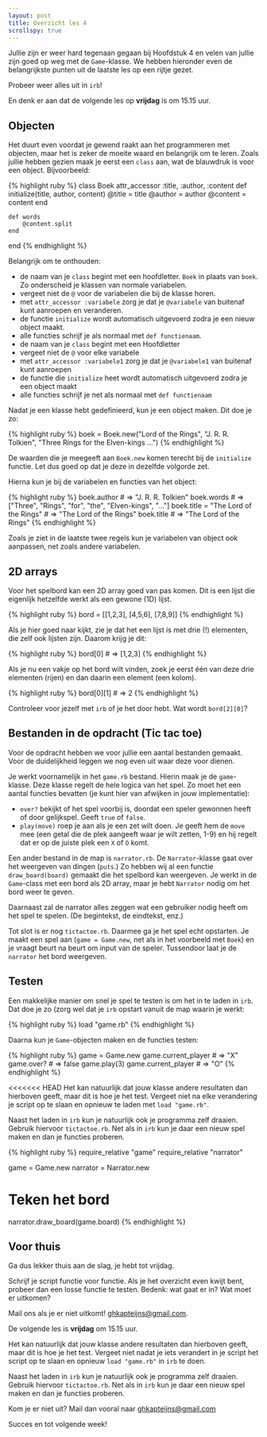 ```yaml
---
layout: post
title: Overzicht les 4
scrollspy: true
---
```


Jullie zijn er weer hard tegenaan gegaan bij Hoofdstuk 4 en velen van jullie zijn goed op weg met de `Game`-klasse. We hebben hieronder even de belangrijkste punten uit de laatste les op een rijtje gezet.

Probeer weer alles uit in `irb`!

En denk er aan dat de volgende les op **vrijdag** is om 15.15 uur.

## Objecten

Het duurt even voordat je gewend raakt aan het programmeren met objecten, maar het is zeker de moeite waard en belangrijk om te leren. Zoals jullie hebben gezien maak je eerst een `class` aan, wat de blauwdruk is voor een object. Bijvoorbeeld:

{% highlight ruby %}
class Boek
    attr_accessor :title, :author, :content
    def initialize(title, author, content)
        @title = title
        @author = author
        @content = content
    end

    def words
        @content.split
    end
end
{% endhighlight %}

Belangrijk om te onthouden:

* de naam van je `class` begint met een hoofdletter. `Boek` in plaats van `boek`. Zo onderscheid je klassen van normale variabelen.
* vergeet niet de `@` voor de variabelen die bij de klasse horen.
* met `attr_accessor :variabele` zorg je dat je `@variabele` van buitenaf kunt aanroepen en veranderen.
* de functie `initialize` wordt automatisch uitgevoerd zodra je een nieuw object maakt.
* alle functies schrijf je als normaal met `def functienaam`.
* de naam van je `class` begint met een Hoofdletter
* vergeet niet de `@` voor elke variabele
* met `attr_accessor :variabele1` zorg je dat je `@variabele1` van buitenaf kunt aanroepen
* de functie die `initialize` heet wordt automatisch uitgevoerd zodra je een object maakt
* alle functies schrijf je net als normaal met `def functienaam`

Nadat je een klasse hebt gedefinieerd, kun je een object maken. Dit doe je zo:

{% highlight ruby %}
boek = Boek.new("Lord of the Rings", "J. R. R. Tolkien", "Three Rings for the Elven-kings ...")
{% endhighlight %}

De waarden die je meegeeft aan `Boek.new` komen terecht bij de `initialize` functie. Let dus goed op dat je deze in dezelfde volgorde zet.

Hierna kun je bij de variabelen en functies van het object:

{% highlight ruby %}
boek.author # => "J. R. R. Tolkien"
boek.words # => ["Three", "Rings", "for", "the", "Elven-kings", "..."]
boek.title = "The Lord of the Rings" # => "The Lord of the Rings"
boek.title # => "The Lord of the Rings"
{% endhighlight %}

Zoals je ziet in de laatste twee regels kun je variabelen van object ook aanpassen, net zoals andere variabelen.

## 2D arrays

Voor het spelbord kan een 2D array goed van pas komen. Dit is een lijst die eigenlijk hetzelfde werkt als een gewone (1D) lijst.

{% highlight ruby %}
bord = [[1,2,3], [4,5,6], [7,8,9]]
{% endhighlight %}

Als je hier goed naar kijkt, zie je dat het een lijst is met drie (!) elementen, die zelf ook lijsten zijn. Daarom krijg je dit:

{% highlight ruby %}
bord[0] # => [1,2,3]
{% endhighlight %}

Als je nu een vakje op het bord wilt vinden, zoek je eerst één van deze drie elementen (rijen) en dan daarin een element (een kolom).

{% highlight ruby %}
bord[0][1] # => 2
{% endhighlight %}

Controleer voor jezelf met `irb` of je het door hebt. Wat wordt `bord[2][0]`?

## Bestanden in de opdracht (Tic tac toe)

Voor de opdracht hebben we voor jullie een aantal bestanden gemaakt. Voor de duidelijkheid leggen we nog even uit waar deze voor dienen.

Je werkt voornamelijk in het `game.rb` bestand. Hierin maak je de `game`-klasse. Deze klasse regelt de hele logica van het spel. Zo moet het een aantal functies bevatten (je kunt hier van afwijken in jouw implementatie):

* `over?` bekijkt of het spel voorbij is, doordat een speler gewonnen heeft of door gelijkspel. Geeft `true` of `false`.
* `play(move)` roep je aan als je een zet wilt doen. Je geeft hem de `move` mee (een getal die de plek aangeeft waar je wilt zetten, 1-9) en hij regelt dat er op de juiste plek een `X` of `O` komt.

Een ander bestand in de map is `narrator.rb`. De `Narrator`-klasse gaat over het weergeven van dingen (`puts`.) Zo hebben wij al een functie `draw_board(board)` gemaakt die het spelbord kan weergeven. Je werkt in de `Game`-class met een bord als 2D array, maar je hebt `Narrator` nodig om het bord weer te geven.

Daarnaast zal de narrator alles zeggen wat een gebruiker nodig heeft om het spel te spelen. (De begintekst, de eindtekst, enz.)

Tot slot is er nog `tictactoe.rb`. Daarmee ga je het spel echt opstarten. Je maakt een spel aan (`game = Game.new`, net als in het voorbeeld met `Boek`) en je vraagt beurt na beurt om input van de speler. Tussendoor laat je de `narrator` het bord weergeven.

## Testen

Een makkelijke manier om snel je spel te testen is om het in te laden in `irb`. Dat doe je zo (zorg wel dat je `irb` opstart vanuit de map waarin je werkt:

{% highlight ruby %}
load "game.rb"
{% endhighlight %}

Daarna kun je `Game`-objecten maken en de functies testen:

{% highlight ruby %}
game = Game.new
game.current_player # => "X"
game.over? # => false
game.play(3)
game.current_player # => "O"
{% endhighlight %}

<<<<<<< HEAD
Het kan natuurlijk dat jouw klasse andere resultaten dan hierboven geeft, maar dit is hoe je het test. Vergeet niet na elke verandering je script op te slaan en opnieuw te laden met `load "game.rb"`.

Naast het laden in `irb` kun je natuurlijk ook je programma zelf draaien. Gebruik hiervoor `tictactoe.rb`. Net als in `irb` kun je daar een nieuw spel maken en dan je functies proberen.

{% highlight ruby %}
require_relative "game"
require_relative "narrator"

game = Game.new
narrator = Narrator.new

# Teken het bord
narrator.draw_board(game.board)
{% endhighlight %}

## Voor thuis

Ga dus lekker thuis aan de slag, je hebt tot vrijdag.

Schrijf je script functie voor functie. Als je het overzicht even kwijt bent, probeer dan een losse functie te testen. Bedenk: wat gaat er in? Wat moet er uitkomen?

Mail ons als je er niet uitkomt! [ghkapteijns@gmail.com](mailto:ghkapteijns@gmail.com).

De volgende les is **vrijdag** om 15.15 uur. 

Het kan natuurlijk dat jouw klasse andere resultaten dan hierboven geeft, maar dit is hoe je het test. Vergeet niet nadat je iets verandert in je script het script op te slaan en opnieuw `load "game.rb"` in `irb` te doen.

Naast het laden in `irb` kun je natuurlijk ook je programma zelf draaien. Gebruik hiervoor `tictactoe.rb`. Net als in `irb` kun je daar een nieuw spel maken en dan je functies proberen.

Kom je er niet uit? Mail dan vooral naar [ghkapteijns@gmail.com](mailto:ghkapteijns@gmail.com)

Succes en tot volgende week!